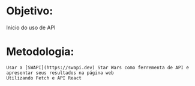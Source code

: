 # Objetivo:
Inicio do uso de API
# Metodologia:
    Usar a [SWAPI](https://swapi.dev) Star Wars como ferrementa de API e apresentar seus resultados na página web
    Utilizando Fetch e API React
